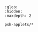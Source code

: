 <!-- psh-applets -->

```{include} psh.md
```

```{toctree}
:glob:
:hidden:
:maxdepth: 2

psh-applets/*
```
